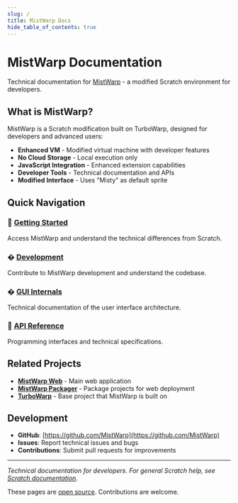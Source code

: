 ```yaml
---
slug: /
title: MistWarp Docs
hide_table_of_contents: true
---
```


# MistWarp Documentation

Technical documentation for [MistWarp](https://warp.mistium.com/) - a modified Scratch environment for developers.

## What is MistWarp?

MistWarp is a Scratch modification built on TurboWarp, designed for developers and advanced users:

- **Enhanced VM** - Modified virtual machine with developer features
- **No Cloud Storage** - Local execution only
- **JavaScript Integration** - Enhanced extension capabilities
- **Developer Tools** - Technical documentation and APIs
- **Modified Interface** - Uses "Misty" as default sprite

## Quick Navigation

### 🚀 [Getting Started](./getting-started)
Access MistWarp and understand the technical differences from Scratch.

### � [Development](./development)
Contribute to MistWarp development and understand the codebase.

### � [GUI Internals](./gui-internals)
Technical documentation of the user interface architecture.

### 📖 [API Reference](./api-reference)
Programming interfaces and technical specifications.

## Related Projects

- **[MistWarp Web](https://warp.mistium.com/)** - Main web application
- **[MistWarp Packager](https://packager.warp.mistium.com/)** - Package projects for web deployment
- **[TurboWarp](https://turbowarp.org/)** - Base project that MistWarp is built on

## Development

- **GitHub**: [https://github.com/MistWarp](https://github.com/MistWarp)
- **Issues**: Report technical issues and bugs
- **Contributions**: Submit pull requests for improvements
---

*Technical documentation for developers. For general Scratch help, see [Scratch documentation](https://scratch.mit.edu/help/).*

These pages are [open source](https://github.com/TurboWarp/docs). Contributions are welcome.
